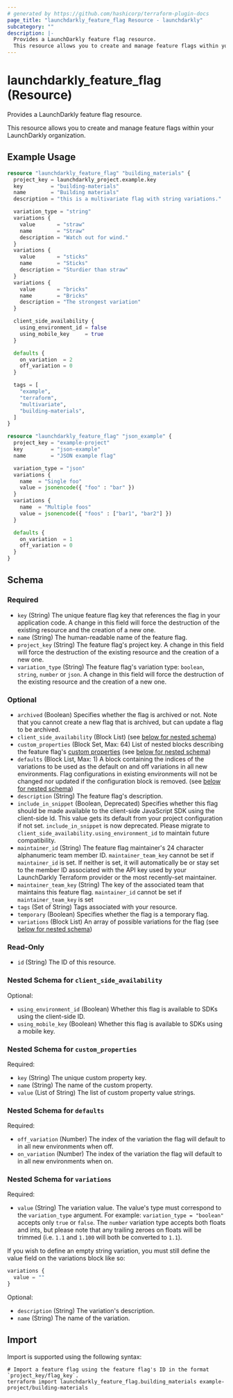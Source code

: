 ```yaml
---
# generated by https://github.com/hashicorp/terraform-plugin-docs
page_title: "launchdarkly_feature_flag Resource - launchdarkly"
subcategory: ""
description: |-
  Provides a LaunchDarkly feature flag resource.
  This resource allows you to create and manage feature flags within your LaunchDarkly organization.
---
```


# launchdarkly_feature_flag (Resource)

Provides a LaunchDarkly feature flag resource.

This resource allows you to create and manage feature flags within your LaunchDarkly organization.

## Example Usage

```terraform
resource "launchdarkly_feature_flag" "building_materials" {
  project_key = launchdarkly_project.example.key
  key         = "building-materials"
  name        = "Building materials"
  description = "this is a multivariate flag with string variations."

  variation_type = "string"
  variations {
    value       = "straw"
    name        = "Straw"
    description = "Watch out for wind."
  }
  variations {
    value       = "sticks"
    name        = "Sticks"
    description = "Sturdier than straw"
  }
  variations {
    value       = "bricks"
    name        = "Bricks"
    description = "The strongest variation"
  }

  client_side_availability {
    using_environment_id = false
    using_mobile_key     = true
  }

  defaults {
    on_variation  = 2
    off_variation = 0
  }

  tags = [
    "example",
    "terraform",
    "multivariate",
    "building-materials",
  ]
}

resource "launchdarkly_feature_flag" "json_example" {
  project_key = "example-project"
  key         = "json-example"
  name        = "JSON example flag"

  variation_type = "json"
  variations {
    name  = "Single foo"
    value = jsonencode({ "foo" : "bar" })
  }
  variations {
    name  = "Multiple foos"
    value = jsonencode({ "foos" : ["bar1", "bar2"] })
  }

  defaults {
    on_variation  = 1
    off_variation = 0
  }
}
```

<!-- schema generated by tfplugindocs -->
## Schema

### Required

- `key` (String) The unique feature flag key that references the flag in your application code. A change in this field will force the destruction of the existing resource and the creation of a new one.
- `name` (String) The human-readable name of the feature flag.
- `project_key` (String) The feature flag's project key. A change in this field will force the destruction of the existing resource and the creation of a new one.
- `variation_type` (String) The feature flag's variation type: `boolean`, `string`, `number` or `json`. A change in this field will force the destruction of the existing resource and the creation of a new one.

### Optional

- `archived` (Boolean) Specifies whether the flag is archived or not. Note that you cannot create a new flag that is archived, but can update a flag to be archived.
- `client_side_availability` (Block List) (see [below for nested schema](#nestedblock--client_side_availability))
- `custom_properties` (Block Set, Max: 64) List of nested blocks describing the feature flag's [custom properties](https://docs.launchdarkly.com/home/connecting/custom-properties) (see [below for nested schema](#nestedblock--custom_properties))
- `defaults` (Block List, Max: 1) A block containing the indices of the variations to be used as the default on and off variations in all new environments. Flag configurations in existing environments will not be changed nor updated if the configuration block is removed. (see [below for nested schema](#nestedblock--defaults))
- `description` (String) The feature flag's description.
- `include_in_snippet` (Boolean, Deprecated) Specifies whether this flag should be made available to the client-side JavaScript SDK using the client-side Id. This value gets its default from your project configuration if not set. `include_in_snippet` is now deprecated. Please migrate to `client_side_availability.using_environment_id` to maintain future compatibility.
- `maintainer_id` (String) The feature flag maintainer's 24 character alphanumeric team member ID. `maintainer_team_key` cannot be set if `maintainer_id` is set. If neither is set, it will automatically be or stay set to the member ID associated with the API key used by your LaunchDarkly Terraform provider or the most recently-set maintainer.
- `maintainer_team_key` (String) The key of the associated team that maintains this feature flag. `maintainer_id` cannot be set if `maintainer_team_key` is set
- `tags` (Set of String) Tags associated with your resource.
- `temporary` (Boolean) Specifies whether the flag is a temporary flag.
- `variations` (Block List) An array of possible variations for the flag (see [below for nested schema](#nestedblock--variations))

### Read-Only

- `id` (String) The ID of this resource.

<a id="nestedblock--client_side_availability"></a>
### Nested Schema for `client_side_availability`

Optional:

- `using_environment_id` (Boolean) Whether this flag is available to SDKs using the client-side ID.
- `using_mobile_key` (Boolean) Whether this flag is available to SDKs using a mobile key.


<a id="nestedblock--custom_properties"></a>
### Nested Schema for `custom_properties`

Required:

- `key` (String) The unique custom property key.
- `name` (String) The name of the custom property.
- `value` (List of String) The list of custom property value strings.


<a id="nestedblock--defaults"></a>
### Nested Schema for `defaults`

Required:

- `off_variation` (Number) The index of the variation the flag will default to in all new environments when off.
- `on_variation` (Number) The index of the variation the flag will default to in all new environments when on.


<a id="nestedblock--variations"></a>
### Nested Schema for `variations`

Required:

- `value` (String) The variation value. The value's type must correspond to the `variation_type` argument. For example: `variation_type = "boolean"` accepts only `true` or `false`. The `number` variation type accepts both floats and ints, but please note that any trailing zeroes on floats will be trimmed (i.e. `1.1` and `1.100` will both be converted to `1.1`).

If you wish to define an empty string variation, you must still define the value field on the variations block like so:

```terraform
variations {
  value = ""
}
```

Optional:

- `description` (String) The variation's description.
- `name` (String) The name of the variation.

## Import

Import is supported using the following syntax:

```shell
# Import a feature flag using the feature flag's ID in the format `project_key/flag_key`.
terraform import launchdarkly_feature_flag.building_materials example-project/building-materials
```
